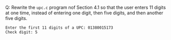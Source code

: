 Q: Rewrite the `upc.c` program nof Section 4.1 so that the user enters 11 digits
at one time, instead of entering one digit, then five digits, and then another
five digits.

```
Enter the first 11 digits of a UPC: 01380015173
Check digit: 5
```
